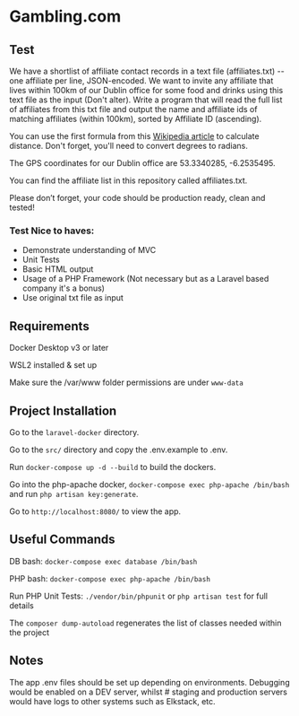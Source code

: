 # Gambling.com

## Test

We have a shortlist of affiliate contact records in a text file (affiliates.txt) -- one affiliate per line, JSON-encoded. We want to invite any affiliate that lives within 100km of our Dublin office for some food and drinks using this text file as the input (Don't alter). Write a program that will read the full list of affiliates from this txt file and output the name and affiliate ids of matching affiliates (within 100km), sorted by Affiliate ID (ascending).

You can use the first formula from this [Wikipedia article](https://en.wikipedia.org/wiki/Great-circle_distance) to calculate distance. Don't forget, you'll need to convert degrees to radians.

The GPS coordinates for our Dublin office are 53.3340285, -6.2535495.

You can find the affiliate list in this repository called affiliates.txt.

Please don’t forget, your code should be production ready, clean and tested!

### Test Nice to haves:

- Demonstrate understanding of MVC
- Unit Tests
- Basic HTML output
- Usage of a PHP Framework (Not necessary but as a Laravel based company it's a bonus)
- Use original txt file as input

## Requirements

Docker Desktop v3 or later

WSL2 installed & set up

Make sure the /var/www folder permissions are under ```www-data```

## Project Installation

Go to the ```laravel-docker``` directory.

Go to the ```src/``` directory and copy the .env.example to .env.

Run ```docker-compose up -d --build``` to build the dockers.

Go into the php-apache docker, ```docker-compose exec php-apache /bin/bash``` and run ```php artisan key:generate```.

Go to ```http://localhost:8080/``` to view the app.

## Useful Commands

DB bash: ```docker-compose exec database /bin/bash```

PHP bash: ```docker-compose exec php-apache /bin/bash```

Run PHP Unit Tests: ```./vendor/bin/phpunit``` or ```php artisan test``` for full details

The ```composer dump-autoload``` regenerates the list of classes needed within the project

## Notes

The app .env files should be set up depending on environments. Debugging would be enabled on a DEV server, whilst #
staging and production servers would have logs to other systems such as Elkstack, etc. 